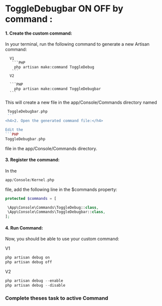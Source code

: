<h1>ToggleDebugbar ON OFF by command :</h1>

<h4>1. Create the custom command:</h4>

   In your terminal, run the following command to generate a new Artisan command:

      V1
       ```PHP 
        php artisan make:command ToggleDebug
       ```
      V2

      ```PHP 
        php artisan make:command ToggleDebugbar
      ```

   This will create a new file in the app/Console/Commands directory named
   ```PHP 
    ToggleDebugbar.php
    ```
<h4>2. Open the generated command file:</h4>

   Edit the 
   ```PHP
   ToggleDebugbar.php
   ```
   file in the app/Console/Commands directory.


<h4>3. Register the command:</h4>

   In the 
   ```PHP
   app/Console/Kernel.php
   ```
   file, add the following line in the $commands property:

   ```PHP
   protected $commands = [

    \App\Console\Commands\ToggleDebug::class,
    \App\Console\Commands\ToggleDebugbar::class,
   ];
   ```
<h4>4. Run Command:</h4>
   Now, you should be able to use your custom command:

   V1
   ```PHP
   php artisan debug on
   php artisan debug off
   ```
   V2
   ```PHP
   php artisan debug --enable
   php artisan debug --disable
   ```


<h3>Complete theses task to active Command</h3>


